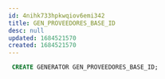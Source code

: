 ```yaml
---
id: 4nihk733hpkwqiov6emi342
title: GEN_PROVEEDORES_BASE_ID
desc: null
updated: 1684521570
created: 1684521570
---
```



```sql
 CREATE GENERATOR GEN_PROVEEDORES_BASE_ID;
```
